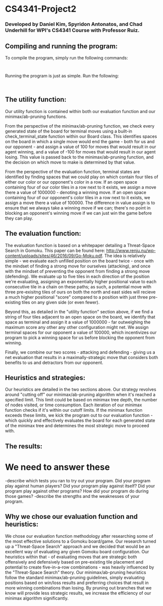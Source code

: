 # CS4341-Project2
### Developed by Daniel Kim, Spyridon Antonatos, and Chad Underhill for WPI's CS4341 Course with Professor Ruiz.

## Compiling and running the program:

To compile the program, simply run the following commands:

`
`

Running the program is just as simple. Run the following:

`
`

## The utility function:

Our utility function is contained within both our evaluation function and our minimax/ab-pruning functions.

From the perspective of the minimax/ab-pruning function, we check every generated state of the board for terminal moves using a built-in check_terminal_state function within our Board class. This identifies spaces on the board in which a single move would end the game - both for us and our opponent - and assign a value of 100 for moves that would result in our agent winning, and a value of -100 for moves that would result in our agent losing. This value is passed back to the minimax/ab-pruning function, and the decision on which move to make is determined by that value.

From the perspective of the evaluation function, terminal states are identified by finding spaces that we could play on which contain four tiles of either our color or our opponent's color in a row. If an open space containing four of our color tiles in a row next to it exists, we assign a move there a value of 1000000 - denoting a winning move. If an open space containing four of our opponent's color tiles in a row next to it exists, we assign a move there a value of 100000. The difference in value assign is to ensure that we always take a winning move if we can; there's no point in blocking an opponent's winning move if we can just win the game before they can play.

## The evaluation function:

The evaluation function is based on a whitepaper detailing a Threat-Space Search in Gomoku. This paper can be found here: http://www.renju.nu/wp-content/uploads/sites/46/2016/09/Go-Moku.pdf. The idea is relatively simple - we evaluate each unfilled position on the board twice - once with the mindset of finding a strong move for ourselves (attacking), and once with the mindset of preventing the opponent from finding a strong move (defending). We evaluate up to five tiles in each direction of the position we're evaluating, assigning an exponentially higher positional value to each consecutive tile in a chain on these paths; as such, a potential move with three pre-exisitng tiles of ours on both the north and east sides will recieve a much higher positional "score" compared to a position with just three pre-existing tiles on any given side (or even fewer).

Beyond this, as detailed in the "utility function" section above, if we find a string of four tiles adjacent to an open space on the board, we identify that space as terminal and assign it a value of 1000000 - far outweighing the maximum score any other any other configuration might net. We assign terminal spaces for our opponent a value of 100000, which incentivizes our program to pick a winning space for us before blocking the opponent from winning.

Finally, we combine our two scores - attacking and defending - giving us a net evaluation that results in a maximally-strategic move that considers both benefits to us and detractors from our opponent.

## Heuristics and strategies:

Our heuristics are detailed in the two sections above. Our strategy revolves around "cutting off" our minimax/ab-pruning algorithm when it's reached a specified limit. This limit could be based on minimax tree depth, the number of nodes visited, or time consumption. Each iteration of our minimax function checks if it's within our cutoff limits. If the minimax function exceeds these limits, we kick the program out to our evaluation function - which quickly and effectively evaluates the board for each generated state of the minimax tree and determines the most strategic move to proceed with.

## The results:

# We need to answer these
-describe which tests you ran to try out your program. Did your program play against human players? Did your program play against itself? Did your program play against other programs? How did your program do during those games?
-describe the strengths and the weaknesses of your program.

## Why we chose our evaluation function and heuristics:

We chose our evaluation function methodology after researching some of the most effective solutions to a Gomoku board/game. Our research turned up a "Threat-Space Search" approach and we decided that would be an excellent way of evaluating any given Gomoku board configuration. Our heuristics within that - of evaluating moves that are strategic both offensively and defensively based on pre-existing tile placement and potential to create five-in-a-row combinations - was heavily influenced by the "Threat-Space Search" theory. Our minimax/ab-pruning heuristics follow the standard minimax/ab-pruning guidelines, simply evaluating positions based on win/loss results and preferring choices that result in more winning combinations than losing. By pruning out branches that we know will provide less strategic results, we increase the efficiency of our minimax algorithm significantly.
